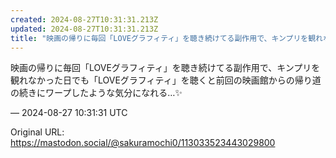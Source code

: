 ```yaml
---
created: 2024-08-27T10:31:31.213Z
updated: 2024-08-27T10:31:31.213Z
title: "映画の帰りに毎回「LOVEグラフィティ」を聴き続けてる副作用で、キンプリを観れなかった日でも「LOVEグラフィティ」を聴くと前回の映画館からの帰り道の続きにワー[...]"
---
```


<p>映画の帰りに毎回「LOVEグラフィティ」を聴き続けてる副作用で、キンプリを観れなかった日でも「LOVEグラフィティ」を聴くと前回の映画館からの帰り道の続きにワープしたような気分になれる…✨️</p>

&mdash; 2024-08-27 10:31:31 UTC

Original URL: https://mastodon.social/@sakuramochi0/113033523443029800
